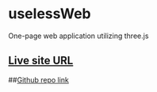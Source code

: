 # uselessWeb
One-page web application utilizing three.js

## [Live site URL](http://www.brysteph.com/uselessWeb)


##[Github repo link](https://github.com/stephens-bryan/uselessWeb)
